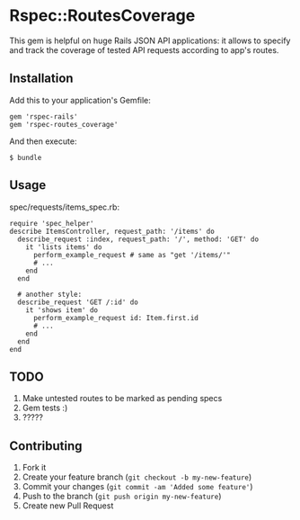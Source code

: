 # Rspec::RoutesCoverage

This gem is helpful on huge Rails JSON API applications: it allows to specify and track the coverage of tested API requests according to app's routes.

## Installation

Add this to your application's Gemfile:

    gem 'rspec-rails'
    gem 'rspec-routes_coverage'

And then execute:

    $ bundle

## Usage

spec/requests/items_spec.rb:

    require 'spec_helper'
    describe ItemsController, request_path: '/items' do
      describe_request :index, request_path: '/', method: 'GET' do
        it 'lists items' do
          perform_example_request # same as "get '/items/'"
          # ...
        end
      end

      # another style:
      describe_request 'GET /:id' do
        it 'shows item' do
          perform_example_request id: Item.first.id
          # ...
        end
      end
    end

## TODO

1. Make untested routes to be marked as pending specs
2. Gem tests :)
3. ?????

## Contributing

1. Fork it
2. Create your feature branch (`git checkout -b my-new-feature`)
3. Commit your changes (`git commit -am 'Added some feature'`)
4. Push to the branch (`git push origin my-new-feature`)
5. Create new Pull Request
